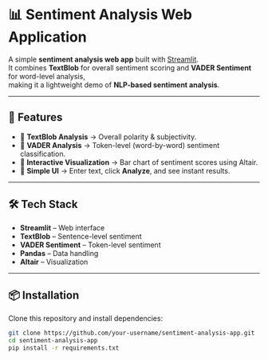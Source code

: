 # 📊 Sentiment Analysis Web Application  

A simple **sentiment analysis web app** built with [Streamlit](https://streamlit.io/).  
It combines **TextBlob** for overall sentiment scoring and **VADER Sentiment** for word-level analysis,  
making it a lightweight demo of **NLP-based sentiment analysis**.  

---

## 🚀 Features  
- 🔹 **TextBlob Analysis** → Overall polarity & subjectivity.  
- 🔹 **VADER Analysis** → Token-level (word-by-word) sentiment classification.  
- 🔹 **Interactive Visualization** → Bar chart of sentiment scores using Altair.  
- 🔹 **Simple UI** → Enter text, click **Analyze**, and see instant results.  

---

## 🛠️ Tech Stack  
- **Streamlit** – Web interface  
- **TextBlob** – Sentence-level sentiment  
- **VADER Sentiment** – Token-level sentiment  
- **Pandas** – Data handling  
- **Altair** – Visualization  

---

## 📦 Installation  

Clone this repository and install dependencies:  

```bash
git clone https://github.com/your-username/sentiment-analysis-app.git
cd sentiment-analysis-app
pip install -r requirements.txt
